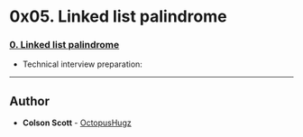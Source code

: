 # 0x05. Linked list palindrome


### [0. Linked list palindrome](./0-is_palindrome.c)
* Technical interview preparation: 

---

## Author
* **Colson Scott** - [OctopusHugz](https://github.com/OctopusHugz)
